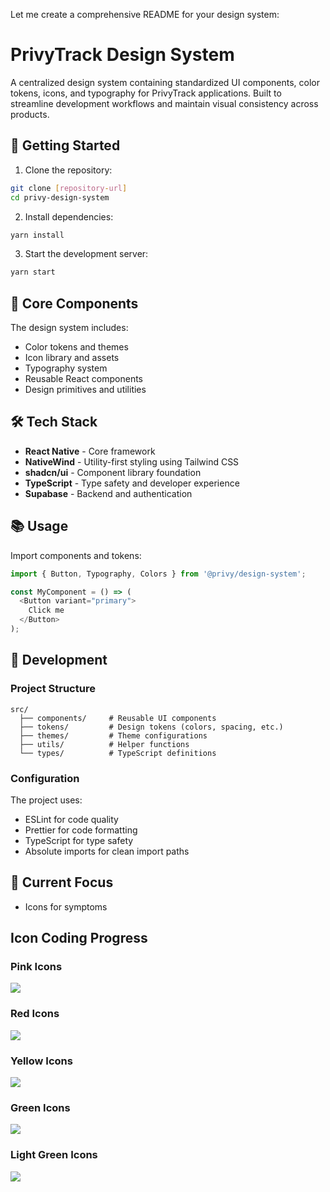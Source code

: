 Let me create a comprehensive README for your design system:

# PrivyTrack Design System

A centralized design system containing standardized UI components, color tokens, icons, and typography for PrivyTrack applications. Built to streamline development workflows and maintain visual consistency across products.

## 🚀 Getting Started

1. Clone the repository:
```bash
git clone [repository-url]
cd privy-design-system
```

2. Install dependencies:
```bash
yarn install
```

3. Start the development server:
```bash
yarn start
```

## 🧱 Core Components

The design system includes:
- Color tokens and themes
- Icon library and assets
- Typography system
- Reusable React components
- Design primitives and utilities

## 🛠️ Tech Stack

- **React Native** - Core framework
- **NativeWind** - Utility-first styling using Tailwind CSS
- **shadcn/ui** - Component library foundation
- **TypeScript** - Type safety and developer experience
- **Supabase** - Backend and authentication

## 📚 Usage

Import components and tokens:
```typescript
import { Button, Typography, Colors } from '@privy/design-system';

const MyComponent = () => (
  <Button variant="primary">
    Click me
  </Button>
);
```

## 🔧 Development

### Project Structure
```
src/
  ├── components/     # Reusable UI components
  ├── tokens/         # Design tokens (colors, spacing, etc.)
  ├── themes/         # Theme configurations
  ├── utils/          # Helper functions
  └── types/          # TypeScript definitions
```

### Configuration

The project uses:
- ESLint for code quality
- Prettier for code formatting
- TypeScript for type safety
- Absolute imports for clean import paths

## 🎯 Current Focus
- Icons for symptoms

## Icon Coding Progress

### Pink Icons
![](https://geps.dev/progress/10?dangerColor=800000&warningColor=ff9900&successColor=006600)

### Red Icons
![](https://geps.dev/progress/10?dangerColor=800000&warningColor=ff9900&successColor=006600)

### Yellow Icons
![](https://geps.dev/progress/10?dangerColor=800000&warningColor=ff9900&successColor=006600)

### Green Icons
![](https://geps.dev/progress/10?dangerColor=800000&warningColor=ff9900&successColor=006600)

### Light Green Icons
![](https://geps.dev/progress/10?dangerColor=800000&warningColor=ff9900&successColor=006600)
